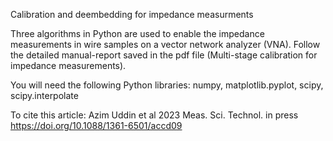 Calibration and deembedding for impedance measurments

Three algorithms in Python are used to enable the impedance measurements in wire samples on a vector network analyzer (VNA). Follow the detailed manual-report saved in the pdf file (Multi-stage calibration for impedance measurements).

You will need the following Python libraries: numpy, matplotlib.pyplot, scipy, scipy.interpolate

To cite this article: Azim Uddin et al 2023 Meas. Sci. Technol. in press https://doi.org/10.1088/1361-6501/accd09  
